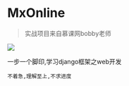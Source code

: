 # MxOnline
> 实战项目来自慕课网bobby老师

![](https://i.imgur.com/vSpqVQm.jpg)

一步一个脚印,学习django框架之web开发

`不着急,理解至上,不求进度`

